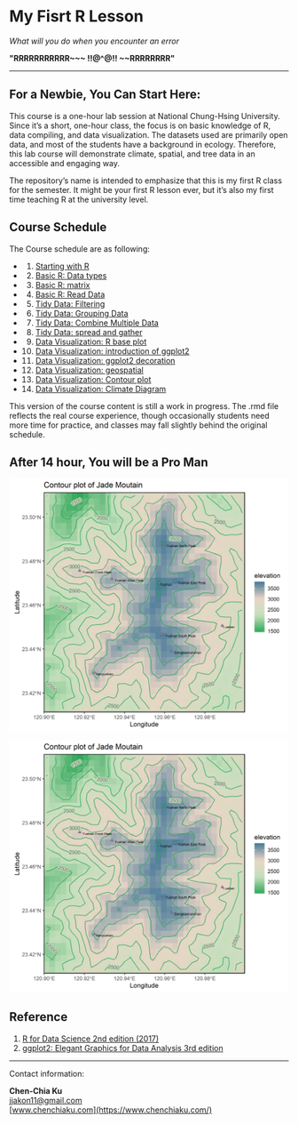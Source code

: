# My Fisrt R Lesson

*What will you do when you encounter an error*  

**"RRRRRRRRRRR~~~ !!@^@!! ~~RRRRRRRR"** 

***
## For a Newbie, You Can Start Here:

This course is a one-hour lab session at National Chung-Hsing University. Since it’s a short, one-hour class, the focus is on basic knowledge of R, data compiling, and data visualization. The datasets used are primarily open data, and most of the students have a background in ecology. Therefore, this lab course will demonstrate climate, spatial, and tree data in an accessible and engaging way.

The repository’s name is intended to emphasize that this is my first R class for the semester. It might be your first R lesson ever, but it’s also my first time teaching R at the university level.

## Course Schedule

The Course schedule are as following: 

-   1. [Starting with R](https://github.com/jjakon11/R_MyFisrtLesson/blob/main/R/1_StartingWithR.Rmd)
-   2. [Basic R: Data types](https://github.com/jjakon11/R_MyFisrtLesson/blob/main/R/2_BasicR_DataTypes.Rmd)
-   3. [Basic R: matrix](https://github.com/jjakon11/R_MyFisrtLesson/blob/main/R/3_BasicR_Matrix.Rmd)
-   4. [Basic R: Read Data](https://github.com/jjakon11/R_MyFisrtLesson/blob/main/R/4_BasicR_ReadData.Rmd)
-   5. [Tidy Data: Filtering](https://github.com/jjakon11/R_MyFisrtLesson/blob/main/R/5_DataTidy_Filtering.Rmd)
-   6. [Tidy Data: Grouping Data](https://github.com/jjakon11/R_MyFisrtLesson/blob/main/R/6_DataTidy_Grouping.Rmd)
-   7. [Tidy Data: Combine Multiple Data](https://github.com/jjakon11/R_MyFisrtLesson/blob/main/R/7_DataTidy_BindMultipleData.Rmd)
-   8. [Tidy Data: spread and gather](https://github.com/jjakon11/R_MyFisrtLesson/blob/main/R/8_DataTidy_Fat%26ThinData.Rmd)
-   9. [Data Visualization: R base plot](https://github.com/jjakon11/R_MyFisrtLesson/blob/main/R/9_DataVisualize_RbasePlot.Rmd)
-   10. [Data Visualization: introduction of ggplot2](https://github.com/jjakon11/R_MyFisrtLesson/blob/main/R/10_DataVisualize_ggplot2.Rmd)
-   11. [Data Visualization: ggplot2 decoration](https://github.com/jjakon11/R_MyFisrtLesson/blob/main/R/11_DataVisualize_ggTheme.Rmd)
-   12. [Data Visualization: geospatial](https://github.com/jjakon11/R_MyFisrtLesson/blob/main/R/12_DataVisualize_geospatial.Rmd)
-   13. [Data Visualization: Contour plot](https://github.com/jjakon11/R_MyFisrtLesson/blob/main/R/13_DataVisualize_Coutour.Rmd)
-   14. [Data Visualization: Climate Diagram](https://github.com/jjakon11/R_MyFisrtLesson/blob/main/R/14_DataVisualize_ClimateDiagram.Rmd)

This version of the course content is still a work in progress. The .rmd file reflects the real course experience, though occasionally students need more time for practice, and classes may fall slightly behind the original schedule.

## After 14 hour, You will be a Pro Man
<img src="Output/JADE2.png" width="600"/>


![](Output/JADE2.png)

## Reference

1. [R for Data Science 2nd edition (2017)](https://r4ds.had.co.nz/)
2. [ggplot2: Elegant Graphics for Data Analysis 3rd edition](https://ggplot2-book.org/#preface-3e)


***

Contact information: 

**Chen-Chia Ku** </br>
jjakon11@gmail.com </br>
[www.chenchiaku.com](https://www.chenchiaku.com/)



